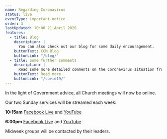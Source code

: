 ```yaml
---
name: Regarding Coronavirus
status: live
eventType: important-notice
order: 3
lastUpdated: 10:00 21 April 2020
features:
  - title: Blog
    description: |
      You can also check out our blog for some daily encouragement.
    buttonText: CCM Blog
    buttonLink: "/blog/"
  - title: Some further comments
    description: |
      Read some more detailed comments on the coronavirus situation from Matt Fuller.
    buttonText: Read more
    buttonLink: "/covid19/"
---
```


In the light of Government advice, all Church meetings will now be online.

Our two Sunday services will be streamed each week:

**10:15am** [Facebook Live](https://www.facebook.com/christchurch.mayfair.1) and [YouTube](https://youtu.be/8oxbSVhX3hE)

**6:00pm** [Facebook Live](https://www.facebook.com/christchurch.mayfair.1) and [YouTube](https://youtu.be/fSR2e1fBJxQ)

Midweek groups will be contacted by their leaders.
